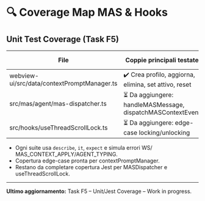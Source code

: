 # 🔍 Coverage Map MAS & Hooks

## Unit Test Coverage (Task F5)

| File                                | Coppie principali testate                          | Edge case | Snapshot |
|-------------------------------------|----------------------------------------------------|-----------|----------|
| webview-ui/src/data/contextPromptManager.ts | ✔️ Crea profilo, aggiorna, elimina, set attivo, reset | ✔️        | ✖️       |
| src/mas/agent/mas-dispatcher.ts     | ⏳ Da aggiungere: handleMASMessage, dispatchMASContextEvent | ⏳        | ⏳       |
| src/hooks/useThreadScrollLock.ts    | ⏳ Da aggiungere: edge-case locking/unlocking        | ⏳        | ⏳       |

- Ogni suite usa `describe`, `it`, `expect` e simula errori WS/ MAS_CONTEXT_APPLY/AGENT_TYPING.
- Copertura edge-case pronta per contextPromptManager.
- Restano da completare copertura Jest per MASDispatcher e useThreadScrollLock.

---

**Ultimo aggiornamento:** Task F5 – Unit/Jest Coverage – Work in progress.